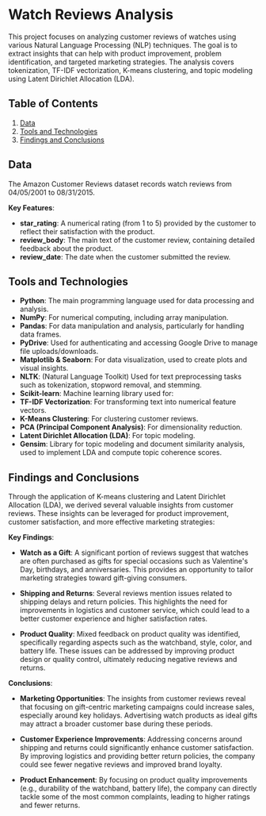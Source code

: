 # Watch Reviews Analysis

This project focuses on analyzing customer reviews of watches using various Natural Language Processing (NLP) techniques. The goal is to extract insights that can help with product improvement, problem identification, and targeted marketing strategies. The analysis covers tokenization, TF-IDF vectorization, K-means clustering, and topic modeling using Latent Dirichlet Allocation (LDA).


## Table of Contents
1. [Data](#data)
2. [Tools and Technologies](#tools-and-technologies)
3. [Findings and Conclusions](#findings-and-conclusions)


## Data
The Amazon Customer Reviews dataset records watch reviews from 04/05/2001 to 08/31/2015. 

**Key Features**: 
- **star_rating**: A numerical rating (from 1 to 5) provided by the customer to reflect their satisfaction with the product.
- **review_body**: The main text of the customer review, containing detailed feedback about the product.
- **review_date**: The date when the customer submitted the review.



## Tools and Technologies
- **Python**: The main programming language used for data processing and analysis.
- **NumPy**: For numerical computing, including array manipulation.
- **Pandas**: For data manipulation and analysis, particularly for handling data frames.
- **PyDrive**: Used for authenticating and accessing Google Drive to manage file uploads/downloads.
- **Matplotlib & Seaborn**: For data visualization, used to create plots and visual insights.
- **NLTK**: (Natural Language Toolkit) Used for text preprocessing tasks such as tokenization, stopword removal, and stemming.
- **Scikit-learn**: Machine learning library used for:
- **TF-IDF Vectorization**: For transforming text into numerical feature vectors.
- **K-Means Clustering**: For clustering customer reviews.
- **PCA (Principal Component Analysis)**: For dimensionality reduction.
- **Latent Dirichlet Allocation (LDA)**: For topic modeling.
- **Gensim**: Library for topic modeling and document similarity analysis, used to implement LDA and compute topic coherence scores.


## Findings and Conclusions
Through the application of K-means clustering and Latent Dirichlet Allocation (LDA), we derived several valuable insights from customer reviews. These insights can be leveraged for product improvement, customer satisfaction, and more effective marketing strategies:

**Key Findings**:
- **Watch as a Gift**: A significant portion of reviews suggest that watches are often purchased as gifts for special occasions such as Valentine's Day, birthdays, and anniversaries. This provides an opportunity to tailor marketing strategies toward gift-giving consumers.

- **Shipping and Returns**: Several reviews mention issues related to shipping delays and return policies. This highlights the need for improvements in logistics and customer service, which could lead to a better customer experience and higher satisfaction rates.

- **Product Quality**: Mixed feedback on product quality was identified, specifically regarding aspects such as the watchband, style, color, and battery life. These issues can be addressed by improving product design or quality control, ultimately reducing negative reviews and returns.

**Conclusions**:
- **Marketing Opportunities**: The insights from customer reviews reveal that focusing on gift-centric marketing campaigns could increase sales, especially around key holidays. Advertising watch products as ideal gifts may attract a broader customer base during these periods.

- **Customer Experience Improvements**: Addressing concerns around shipping and returns could significantly enhance customer satisfaction. By improving logistics and providing better return policies, the company could see fewer negative reviews and improved brand loyalty.

- **Product Enhancement**: By focusing on product quality improvements (e.g., durability of the watchband, battery life), the company can directly tackle some of the most common complaints, leading to higher ratings and fewer returns.
